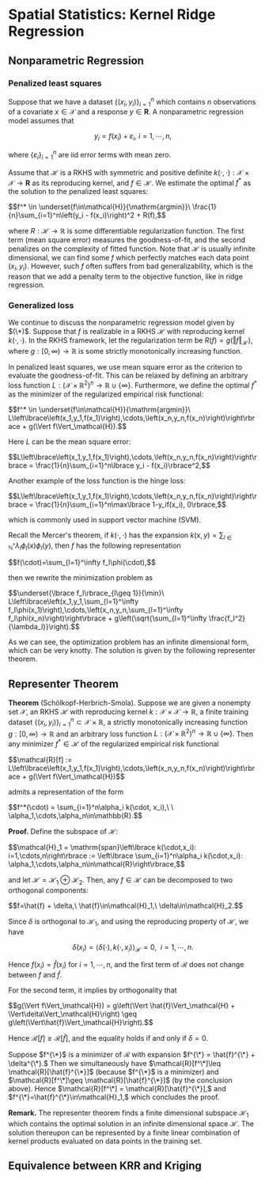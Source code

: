 # Spatial Statistics: Kernel Ridge Regression
## Nonparametric Regression
### Penalized least squares
Suppose that we have a dataset $\lbrace (x_i,y_i)\rbrace_{i=1}^n$ which contains $n$ observations of a covariate $x\in\mathcal{X}$ and a response $y\in\mathbf{R}.$ A nonparametric regression model assumes that

$$y_i = f(x_i) + \varepsilon_i,\ i=1,\cdots,n,\tag{*}$$

where $\lbrace\varepsilon_i\rbrace_{i=1}^n$ are iid error terms with mean zero. 

Assume that $\mathcal{H}$ is a RKHS with symmetric and positive definite $k(\cdot,\cdot):\mathcal{X}\times\mathcal{X}\to\mathbf{R}$ as its reproducing kernel, and $f\in\mathcal{H}.$ We estimate the optimal $f^*$ as the solution to the penalized least squares:
<p>
  $$f^* \in \underset{f\in\mathcal{H}}{\mathrm{argmin}}\ \frac{1}{n}\sum_{i=1}^n\left(y_i - f(x_i)\right)^2 + R(f),$$
</p>

where $R:\mathcal{H}\to\mathbb{R}$ is some differentiable regularization function. The first term (mean square error) measures the goodness-of-fit, and the second penalizes on the complexity of fitted function. Note that $\mathcal{H}$ is usually infinite dimensional, we can find some $f$ which perfectly matches each data point $(x_i,y_i)$. However, such $f$ often suffers from bad generalizability, which is the reason that we add a penalty term to the objective function, like in ridge regression.

### Generalized loss
We continue to discuss the nonparametric regression model given by $(\*)$. Suppose that $f$ is realizable in a RKHS $\mathcal{H}$ with reproducing kernel $k(\cdot,\cdot)$. In the RKHS framework, let the regularization term be $R(f)=g(\Vert f\Vert_\mathcal{H}),$ where $g:[0,\infty)\to\mathbb{R}$ is some strictly monotonically increasing function.

In penalized least squares, we use mean square error as the criterion to evaluate the goodness-of-fit. This can be relaxed by defining an arbitrary loss function $L:(\mathcal{X}\times\mathbb{R}^2)^n \to \mathbb{R}\cup\lbrace\infty\rbrace.$  Furthermore, we define the optimal $f^*$ as the minimizer of the regularized empirical risk functional:

<p>
  $$f^* \in \underset{f\in\mathcal{H}}{\mathrm{argmin}}\ L\left\lbrace\left(x_1,y_1,f(x_1)\right),\cdots,\left(x_n,y_n,f(x_n)\right)\right\rbrace + g(\Vert f\Vert_\mathcal{H}).$$
</p>

Here $L$ can be the mean square error:
<p>
  $$L\left\lbrace\left(x_1,y_1,f(x_1)\right),\cdots,\left(x_n,y_n,f(x_n)\right)\right\rbrace = \frac{1}{n}\sum_{i=1}^n\lbrace y_i - f(x_i)\rbrace^2,$$
</p>

Another example of the loss function is the hinge loss:
<p>
  $$L\left\lbrace\left(x_1,y_1,f(x_1)\right),\cdots,\left(x_n,y_n,f(x_n)\right)\right\rbrace = \frac{1}{n}\sum_{i=1}^n\max\lbrace 1-y_if(x_i), 0\rbrace,$$
</p>
which is commonly used in support vector machine (SVM).

Recall the Mercer's theorem, if $k(\cdot,\cdot)$ has the expansion $k(x,y)=\sum_{l\in\mathbb{N}^*}\lambda_l\phi_l(x)\phi_l(y),$ then $f$ has the following representation
<p>
  $$f(\cdot)=\sum_{l=1}^\infty f_l\phi(\cdot),$$
</p>

then we rewrite the minimization problem as
<p>
  $$\underset{\lbrace f_l\rbrace_{l\geq 1}}{\min}\ L\left\lbrace\left(x_1,y_1,\sum_{l=1}^\infty f_l\phi(x_1)\right),\cdots,\left(x_n,y_n,\sum_{l=1}^\infty f_l\phi(x_n)\right)\right\rbrace + g\left(\sqrt{\sum_{l=1}^\infty \frac{f_l^2}{\lambda_l}}\right).$$
</p>

As we can see, the optimization problem has an infinite dimensional form, which can be very knotty. The solution is given by the following representer theorem.

## Representer Theorem
**Theorem** (Schölkopf-Herbrich-Smola). Suppose we are given a nonempty set $\mathcal{X}$, an RKHS $\mathcal{H}$ with reproducing kernel $k:\mathcal{X}\times\mathcal{X}\to\mathbb{R},$ a
finite training dataset $\lbrace(x_i, y_i)\rbrace_{i=1}^n\subset\mathcal{X}\times\mathbb{R},$ a strictly monotonically increasing function  $g:[0,\infty)\to\mathbb{R}$ and an arbitrary loss function $L:(\mathcal{X}\times\mathbb{R}^2)^n \to \mathbb{R}\cup\lbrace\infty\rbrace.$ Then any minimizer $f^*\in\mathcal{H}$ of the regularized empirical risk functional
<p>
  $$\mathcal{R}[f] := L\left\lbrace\left(x_1,y_1,f(x_1)\right),\cdots,\left(x_n,y_n,f(x_n)\right)\right\rbrace + g(\Vert f\Vert_\mathcal{H})$$
</p>

admits a representation of the form
<p>
  $$f^*(\cdot) = \sum_{i=1}^n\alpha_i k(\cdot, x_i),\ \ \alpha_1,\cdots,\alpha_n\in\mathbb{R}.$$
</p>

**Proof.** Define the subspace of $\mathcal{H}$:
<p>
  $$\mathcal{H}_1 = \mathrm{span}\left\lbrace k(\cdot,x_i): i=1,\cdots,n\right\rbrace := \left\lbrace \sum_{i=1}^n\alpha_i k(\cdot,x_i): \alpha_1,\cdots,\alpha_n\in\mathcal{R}\right\rbrace,$$
</p>

and let $\mathcal{H}=\mathcal{H}_1\oplus\mathcal{H}_2.$ Then, any $f\in\mathcal{H}$ can be decomposed to two orthogonal components:
<p>
  $$f=\hat{f} + \delta,\ \hat{f}\in\mathcal{H}_1,\ \delta\in\mathcal{H}_2.$$
</p>

Since $\delta$ is orthogonal to $\mathcal{H}_1,$ and using the reproducing property of $\mathcal{H},$ we have

$$\delta(x_i) = \langle\delta(\cdot), k(\cdot,x_i)\rangle_\mathcal{H} = 0,\ \ i=1,\cdots,n.$$

Hence $f(x_i)=\hat{f}(x_i)$ for $i=1,\cdots,n,$ and the first term of $\mathcal{R}$ does not change between $f$ and $\hat{f}.$

For the second term, it implies by orthogonality that
<p>
  $$g(\Vert f\Vert_\mathcal{H}) = g\left(\Vert \hat{f}\Vert_\mathcal{H} + \Vert\delta\Vert_\mathcal{H}\right) \geq g\left(\Vert\hat{f}\Vert_\mathcal{H}\right).$$
</p>

Hence $\mathcal{R}[f]\geq\mathcal{R}[\hat{f}]$, and the equality holds if and only if $\delta = 0.$ 

Suppose $f^{\*}$ is a minimizer of $\mathcal{R}$ with expansion $f^{\*} = \hat{f}^{\*} + \delta^{\*}.$ Then we simultaneously have $\mathcal{R}[f^\*]\leq \mathcal{R}[\hat{f}^{\*}]$ (because $f^{\*}$ is a minimizer) and $\mathcal{R}[f^\*]\geq \mathcal{R}[\hat{f}^{\*}]$ (by the conclusion above). Hence $\mathcal{R}[f^\*] = \mathcal{R}[\hat{f}^{\*}],$ and
$f^{\*}=\hat{f}^{\*}\in\mathcal{H}_1,$ which concludes the proof.

**Remark.** The representer theorem finds a finite dimensional subspace $\mathcal{H}_1$ which contains the optimal solution in an infinite dimensional space $\mathcal{H}.$ The solution thereupon can be represented by a finite linear combination of kernel products evaluated on data points in the training set.


## Equivalence between KRR and Kriging

